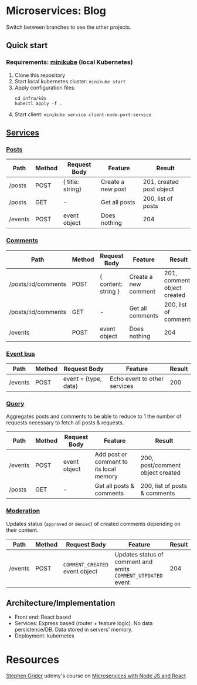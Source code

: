 # Microservices: Blog
Switch between branches to see the other projects.
## Quick start
### Requirements: [minikube](https://minikube.sigs.k8s.io/docs/start/) (local Kubernetes)

1. Clone this repository
2. Start local kubernetes cluster: `minikube start`
3. Apply configuration files:
    ```
    cd infra/k8s
    kubectl apply -f .
    ```
4. Start client: `minikube service client-node-port-service`

## [Services](./services)
### [Posts](./services/posts)
|Path|Method|Request Body|Feature|Result
|--|--|--|--|--|
|/posts|POST|{ title: string}|Create a new post|201, created post object
|/posts|GET|-|Get all posts|200, list of posts
|/events|POST|event object|Does nothing|204

### [Comments](./services/comments)
|Path|Method|Request Body|Feature|Result|
|--|--|--|--|--|
|/posts/:id/comments|POST|{ content: string }|Create a new comment|201, comment object created
|/posts/:id/comments|GET|-|Get all comments|200, list of comments
|/events|POST|event object|Does nothing|204

### [Event bus](./services/event-bus)

|Path|Method|Request Body|Feature|Result|
|--|--|--|--|--|
|/events|POST|event = {type, data}|Echo event to other services|200

### [Query](./services/query)
Aggregates posts and comments to be able to reduce to 1 the number of requests necessary to fetch all posts & requests.

|Path|Method|Request Body|Feature|Result|
|--|--|--|--|--|
|/events|POST|event object|Add post or comment to its local memory|200, post/comment object created
|/posts|GET|-|Get all posts & comments|200, list of posts & comments

### [Moderation](./services/moderation)
Updates status (`approved` or `denied`) of created comments depending on their content. 

|Path|Method|Request Body|Feature|Result|
|--|--|--|--|--|
|/events|POST|`COMMENT_CREATED` event object|Updates status of comment and emits `COMMENT_UTPDATED` event|204

## Architecture/Implementation
- Front end: React based
- Services: Express based (router + feature logic). No data persistence/DB. Data stored in servers' memory.
- Deployment: kubernetes


# Resources
[Stephen Grider](https://github.com/StephenGrider) udemy's course on [Microservices with Node JS and React](https://www.udemy.com/course/microservices-with-node-js-and-react/)
